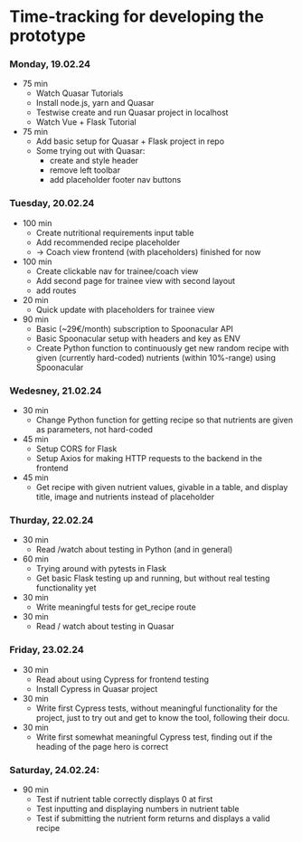 # Time-tracking for developing the prototype

### Monday, 19.02.24

- 75 min
  - Watch Quasar Tutorials
  - Install node.js, yarn and Quasar
  - Testwise create and run Quasar project in localhost
  - Watch Vue + Flask Tutorial
- 75 min
  - Add basic setup for Quasar + Flask project in repo
  - Some trying out with Quasar:
    - create and style header
    - remove left toolbar
    - add placeholder footer nav buttons

### Tuesday, 20.02.24

- 100 min
  - Create nutritional requirements input table
  - Add recommended recipe placeholder
  - -> Coach view frontend (with placeholders) finished for now
- 100 min
  - Create clickable nav for trainee/coach view
  - Add second page for trainee view with second layout
  - add routes
- 20 min
  - Quick update with placeholders for trainee view
- 90 min
  - Basic (~29€/month) subscription to Spoonacular API
  - Basic Spoonacular setup with headers and key as ENV
  - Create Python function to continuously get new random recipe with given (currently hard-coded) 
    nutrients (within 10%-range) using Spoonacular

### Wedesney, 21.02.24

- 30 min
  - Change Python function for getting recipe so that nutrients are given as parameters, not hard-coded
- 45 min
  - Setup CORS for Flask
  - Setup Axios for making HTTP requests to the backend in the frontend
- 45 min
  - Get recipe with given nutrient values, givable in a table,
    and display title, image and nutrients instead of placeholder

### Thurday, 22.02.24

- 30 min
  - Read /watch about testing in Python (and in general)
- 60 min
  - Trying around with pytests in Flask
  - Get basic Flask testing up and running, but without real testing functionality yet
- 30 min
  - Write meaningful tests for get_recipe route
- 30 min
  - Read / watch about testing in Quasar

### Friday, 23.02.24

- 30 min
  - Read about using Cypress for frontend testing
  - Install Cypress in Quasar project
- 30 min
  - Write first Cypress tests, without meaningful functionality for the project,
    just to try out and get to know the tool, following their docu.
- 30 min
  - Write first somewhat meaningful Cypress test, finding out if the heading of the page hero is correct

### Saturday, 24.02.24:

- 90 min
  - Test if nutrient table correctly displays 0 at first
  - Test inputting and displaying numbers in nutrient table
  - Test if submitting the nutrient form returns and displays a valid recipe